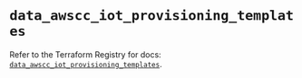 # `data_awscc_iot_provisioning_templates`

Refer to the Terraform Registry for docs: [`data_awscc_iot_provisioning_templates`](https://registry.terraform.io/providers/hashicorp/awscc/0.70.0/docs/data-sources/iot_provisioning_templates).
